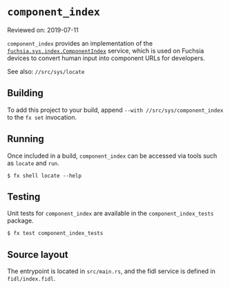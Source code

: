 # `component_index`

Reviewed on: 2019-07-11

`component_index` provides an implementation of the
[`fuchsia.sys.index.ComponentIndex`](fidl/index.fidl) service, which is used on
Fuchsia devices to convert human input into component URLs for developers.

See also: `//src/sys/locate`

## Building

To add this project to your build, append `--with
//src/sys/component_index` to the `fx set` invocation.

## Running

Once included in a build, `component_index` can be accessed via tools such as
`locate` and `run`.

```
$ fx shell locate --help
```

## Testing

Unit tests for `component_index` are available in the `component_index_tests`
package.

```
$ fx test component_index_tests
```

## Source layout

The entrypoint is located in `src/main.rs`, and the fidl service is defined in
`fidl/index.fidl`.

